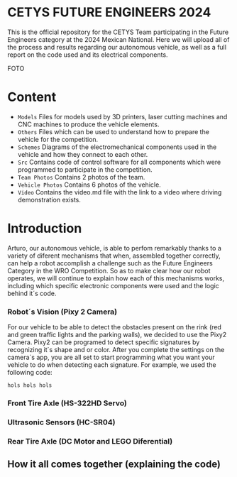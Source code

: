 # CETYS FUTURE ENGINEERS 2024
This is the official repository for the CETYS Team participating in the Future Engineers category at the 2024 Mexican National. Here we will upload all of the process and results regarding our autonomous vehicle, as well as a full report on the code used and its electrical components.

FOTO

# Content
* `Models` Files for models used by 3D printers, laser cutting machines and CNC machines to produce the vehicle elements.
* `Others` Files which can be used to understand how to prepare the vehicle for the competition. 
* `Schemes` Diagrams of the electromechanical components used in the vehicle and how they connect to each other.
* `Src` Contains code of control software for all components which were programmed to participate in the competition.
* `Team Photos` Contains 2 photos of the team.
* `Vehicle Photos` Contains 6 photos of the vehicle.
* `Video` Contains the video.md file with the link to a video where driving demonstration exists.

# Introduction
Arturo, our autonomous vehicle, is able to perfom remarkably thanks to a variety of diferent mechanisms that when, assembled together correctly, can help a robot accomplish a challenge such as the Future Engineers Category in the WRO Competition. So as to make clear how our robot operates, we will continue to explain how each of this mechanisms works, including which specific electronic components were used and the logic behind it´s code.

### Robot´s Vision (Pixy 2 Camera)
  For our vehicle to be able to detect the obstacles present on the rink (red and green traffic lights and the parking walls), we decided to use the Pixy2 Camera. Pixy2 can be programed to detect specific signatures by recognizing it´s shape and or color. After you complete the settings on the camera´s app, you are all set to start programming what you want your vehicle to do when detecting each signature. For example, we used the following code:

  ```
hols hols hols
```
  
### Front Tire Axle (HS-322HD Servo)
### Ultrasonic Sensors (HC-SR04)
### Rear Tire Axle (DC Motor and LEGO Diferential)
## How it all comes together (explaining the code)
